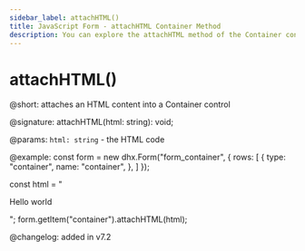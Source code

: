 ```yaml
---
sidebar_label: attachHTML()
title: JavaScript Form - attachHTML Container Method 
description: You can explore the attachHTML method of the Container control of Form in the documentation of the DHTMLX JavaScript UI library. Browse developer guides and API reference, try out code examples and live demos, and download a free 30-day evaluation version of DHTMLX Suite 7.
---
```


# attachHTML()

@short: attaches an HTML content into a Container control

@signature: attachHTML(html: string): void;

@params:
`html: string` - the HTML code

@example: const form = new dhx.Form("form_container", {
    rows: [
        {
            type: "container",
            name: "container",
        },
    ]
});

const html = "<p>Hello world</p>";
form.getItem("container").attachHTML(html);

@changelog: added in v7.2
